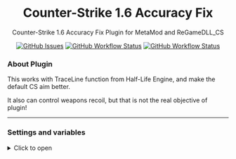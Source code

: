 <h1 align="center">Counter-Strike 1.6 Accuracy Fix</h1>
<p align="center">Counter-Strike 1.6 Accuracy Fix Plugin for MetaMod and ReGameDLL_CS</p>

<p align="center">
    <a href="https://github.com/SmileYzn/AccuracyFix/issues"><img alt="GitHub Issues" src="https://img.shields.io/github/issues-raw/smileyzn/AccuracyFix?style=flat-square"></a>
    <a href="https://github.com/SmileYzn/AccuracyFix/actions"><img alt="GitHub Workflow Status" src="https://img.shields.io/github/actions/workflow/status/SmileYzn/AccuracyFix/msbuild.yml?branch=main&label=Windows&style=flat-square"></a>
    <a href="https://github.com/SmileYzn/AccuracyFix/actions"><img alt="GitHub Workflow Status" src="https://img.shields.io/github/actions/workflow/status/smileyzn/AccuracyFix/makefile.yml?branch=main&label=Linux&style=flat-square"></a>
</p>

<h3>About Plugin</h3>
<p>This works with TraceLine function from Half-Life Engine, and make the default CS aim better.</p>
<p>It also can control weapons recoil, but that is not the real objective of plugin!</p>

------

<h3>Settings and variables</h3>

<details>
    <summary>Click to open</summary>
    
    // Accuracy of all weapons
    // If is set, it will replace all weapon variables
    // The default distance to fix trace line is 8192.0
    // Set to -1.0 to disable and use individual weapon values
    //
    // Default "-1.0"
    //
    af_accuracy_all     "-1.0"
    
    // Accuracy of each weapon
    // The default distance to fix trace line is 8192.0
    //
    // Default "8192.0"
    //
    af_accuracy_weapon_ak47 	"8192.0"
    af_accuracy_weapon_aug 		"8192.0"
    af_accuracy_weapon_awp 		"8192.0"
    af_accuracy_weapon_deagle 	"8192.0"
    af_accuracy_weapon_elite 	"8192.0"
    af_accuracy_weapon_famas	"8192.0"
    af_accuracy_weapon_fiveseven	"8192.0"
    af_accuracy_weapon_g3sg1 	"8192.0"
    af_accuracy_weapon_galil 	"8192.0"
    af_accuracy_weapon_glock 	"8192.0"
    af_accuracy_weapon_glock18 	"8192.0"
    af_accuracy_weapon_m249 	"8192.0"
    af_accuracy_weapon_m3 		"2020.0"
    af_accuracy_weapon_m4a1 	"8192.0"
    af_accuracy_weapon_mac10 	"8192.0"
    af_accuracy_weapon_mp5navy 	"8192.0"
    af_accuracy_weapon_p228 	"8192.0"
    af_accuracy_weapon_p90 		"8192.0"
    af_accuracy_weapon_scout 	"8192.0"
    af_accuracy_weapon_sg550 	"8192.0"
    af_accuracy_weapon_sg552 	"8192.0"
    af_accuracy_weapon_tmp 		"8192.0"
    af_accuracy_weapon_ump45 	"8192.0"
    af_accuracy_weapon_usp 		"8192.0"
    af_accuracy_weapon_xm1014 	"2020.0"

    // Aim distance check for all weapons
    // If is set, it will replace all weapon variables
    // The default aim distance check of an weapon is 2000.0
    // Set to -1.0 to disable and use individual weapon values
    //
    // Default "-1.0"
    //
    af_distance_all 		"-1.0"
    
    // Aim distance check of each weapon
    // The default distance check aim is 8192.0
    //
    // Default "8192.0"
    //
    af_distance_weapon_ak47 	"8192.0"
    af_distance_weapon_aug 		"8192.0"
    af_distance_weapon_awp 		"8192.0"
    af_distance_weapon_deagle 	"8192.0"
    af_distance_weapon_elite 	"8192.0"
    af_distance_weapon_famas	"8192.0"
    af_distance_weapon_fiveseven	"8192.0"
    af_distance_weapon_g3sg1 	"8192.0"
    af_distance_weapon_galil 	"8192.0"
    af_distance_weapon_glock 	"8192.0"
    af_distance_weapon_glock18 	"8192.0"
    af_distance_weapon_m249 	"8192.0"
    af_distance_weapon_m3 		"8192.0"
    af_distance_weapon_m4a1 	"8192.0"
    af_distance_weapon_mac10 	"8192.0"
    af_distance_weapon_mp5navy 	"8192.0"
    af_distance_weapon_p228 	"8192.0"
    af_distance_weapon_p90 		"8192.0"
    af_distance_weapon_scout 	"8192.0"
    af_distance_weapon_sg550 	"8192.0"
    af_distance_weapon_sg552 	"8192.0"
    af_distance_weapon_tmp 		"8192.0"
    af_distance_weapon_ump45 	"8192.0"
    af_distance_weapon_usp 		"8192.0"
    af_distance_weapon_xm1014 	"8192.0"
    
</details>
